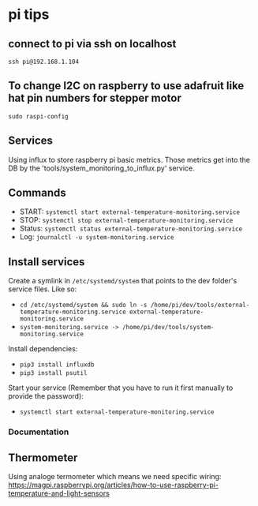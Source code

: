 # pi tips

## connect to pi via ssh on localhost
`ssh pi@192.168.1.104`

## To change I2C on raspberry to use adafruit like hat pin numbers for stepper motor
`sudo raspi-config`

## Services
Using influx to store raspberry pi basic metrics. Those metrics get into the DB by the 'tools/system_monitoring_to_influx.py' service.

## Commands
   * START:  `systemctl start external-temperature-monitoring.service`
   * STOP:   `systemctl stop external-temperature-monitoring.service`
   * Status: `systemctl status external-temperature-monitoring.service`
   * Log:    `journalctl -u system-monitoring.service`

## Install services
Create a symlink in `/etc/systemd/system` that points to the dev folder's service files. Like so:
   * `cd /etc/systemd/system && sudo ln -s /home/pi/dev/tools/external-temperature-monitoring.service external-temperature-monitoring.service`
   * `system-monitoring.service -> /home/pi/dev/tools/system-monitoring.service`

Install dependencies:
   * `pip3 install influxdb`
   * `pip3 install psutil`

Start your service (Remember that you have to run it first manually to provide the password):
   * `systemctl start external-temperature-monitoring.service`


### Documentation
## Thermometer
Using analoge termometer which means we need specific wiring:
https://magpi.raspberrypi.org/articles/how-to-use-raspberry-pi-temperature-and-light-sensors
